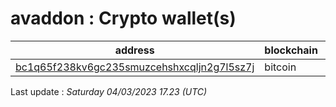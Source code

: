 # avaddon : Crypto wallet(s)

| address | blockchain | Balance |
|---|---|---|
| [bc1q65f238kv6gc235smuzcehshxcqljn2g7l5sz7j](https://www.blockchain.com/explorer/addresses/btc/bc1q65f238kv6gc235smuzcehshxcqljn2g7l5sz7j) | bitcoin | $ 1185 |

Last update : _Saturday 04/03/2023 17.23 (UTC)_

